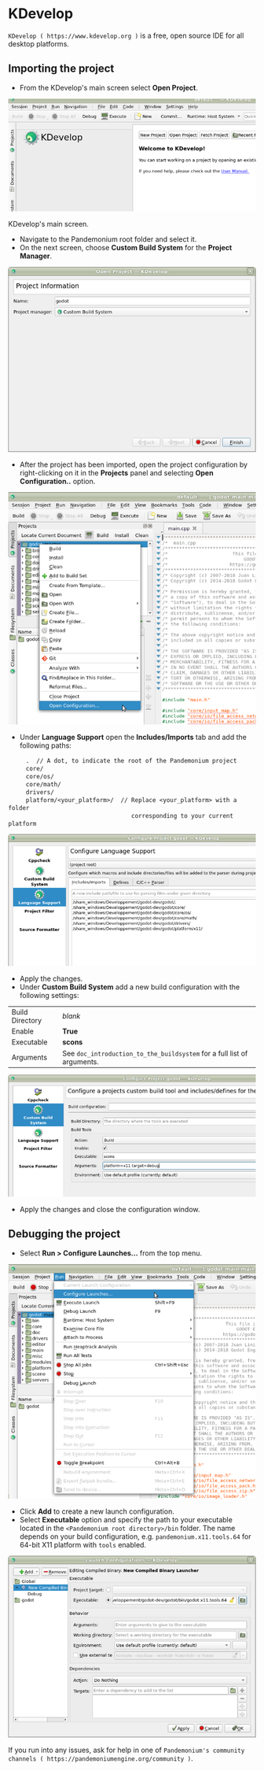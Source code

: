 

# KDevelop

`KDevelop ( https://www.kdevelop.org )` is a free, open source IDE for all desktop platforms.

## Importing the project

- From the KDevelop's main screen select **Open Project**.

![](img/kdevelop_newproject.png)

KDevelop's main screen.

- Navigate to the Pandemonium root folder and select it.
- On the next screen, choose **Custom Build System** for the **Project Manager**.

![](img/kdevelop_custombuild.png)

- After the project has been imported, open the project configuration by right-clicking 
  on it in the **Projects** panel and selecting **Open Configuration..** option.

![](img/kdevelop_openconfig.png)

- Under **Language Support** open the **Includes/Imports** tab and add the following paths:

```
     .  // A dot, to indicate the root of the Pandemonium project
     core/
     core/os/
     core/math/
     drivers/
     platform/<your_platform>/  // Replace <your_platform> with a folder 
                                   corresponding to your current platform
```

![](img/kdevelop_addincludes.png)

- Apply the changes.
- Under **Custom Build System** add a new build configuration with the following settings:

|                 |                                                                              |
|-----------------|------------------------------------------------------------------------------|
| Build Directory | *blank*                                                                      |
| Enable          | **True**                                                                     |
| Executable      | **scons**                                                                    |
| Arguments       | See `doc_introduction_to_the_buildsystem` for a full list of arguments. |


![](img/kdevelop_buildconfig.png)

- Apply the changes and close the configuration window.

## Debugging the project

- Select **Run > Configure Launches...** from the top menu.

![](img/kdevelop_configlaunches.png)

- Click **Add** to create a new launch configuration.
- Select **Executable** option and specify the path to your executable located in 
  the `<Pandemonium root directory>/bin` folder. The name depends on your build configuration,
  e.g. `pandemonium.x11.tools.64` for 64-bit X11 platform with `tools` enabled.

![](img/kdevelop_configlaunches2.png)

If you run into any issues, ask for help in one of
`Pandemonium's community channels ( https://pandemoniumengine.org/community )`.

